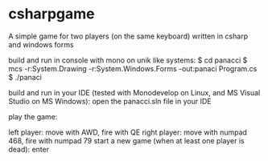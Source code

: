 # csharpgame
A simple game for two players (on the same keyboard) written in csharp and windows forms

build and run in console with mono on unik like systems:
$ cd panacci
$ mcs -r:System.Drawing -r:System.Windows.Forms -out:panaci Program.cs 
$ ./panaci

build and run in your IDE (tested with Monodevelop on Linux, and MS Visual Studio on MS Windows):
open the panacci.sln file in your IDE

play the game:

left player: move with AWD, fire with QE
right player: move with numpad 468, fire with numpad 79
start a new game (when at least one player is dead): enter

